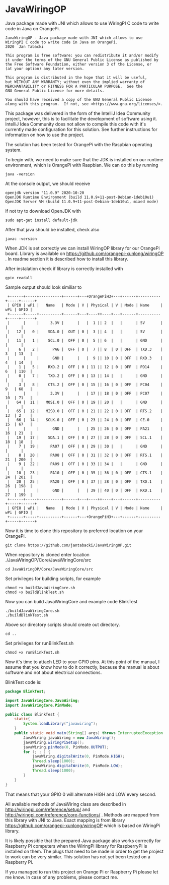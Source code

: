 # JavaWiringOP
Java package made with JNI which allows to use WiringPI C code to write code in Java on OrangePi.

    JavaWiringOP - Java package made with JNI which allows to use 
    WiringPI C code to write code in Java on OrangePi.
    2020  Jan Tabacki

    This program is free software: you can redistribute it and/or modify
    it under the terms of the GNU General Public License as published by
    the Free Software Foundation, either version 3 of the License, or
    (at your option) any later version.

    This program is distributed in the hope that it will be useful,
    but WITHOUT ANY WARRANTY; without even the implied warranty of
    MERCHANTABILITY or FITNESS FOR A PARTICULAR PURPOSE.  See the
    GNU General Public License for more details.

    You should have received a copy of the GNU General Public License
    along with this program.  If not, see <https://www.gnu.org/licenses/>.
    

This package was delivered in the form of the IntelliJ Idea Community project, however, this is to facilitate the development of software using it. IntelliJ Idea Community does not allow to compile this code with it's currently made configuration for this solution. 
See further instructions for information on how to use the project.


The solution has been tested for OrangePi with the Raspbian operating system.


To begin with, we need to make sure that the JDK is installed on our runtime environment, which is OrangePi with Raspbian.
We can do this by running 
```
java -version
```
At the console output, we should receive
```
openjdk version "11.0.9" 2020-10-20
OpenJDK Runtime Environment (build 11.0.9+11-post-Debian-1deb10u1)
OpenJDK Server VM (build 11.0.9+11-post-Debian-1deb10u1, mixed mode)
```
If not try to download OpenJDK with
```
sudo apt-get install default-jdk
```
After that java should be installed, check also 
```
javac -version
```

When JDK is set correctly we can install WiringOP library for our OrangePi board. Library is available on https://github.com/orangepi-xunlong/wiringOP . In readme section it is described how to install this library.

After instalation check if library is correctly installed with
```
gpio readall
```
Sample output should look similiar to
```
 +------+-----+----------+------+---+OrangePiH3+---+------+----------+-----+------+
 | GPIO | wPi |   Name   | Mode | V | Physical | V | Mode | Name     | wPi | GPIO |
 +------+-----+----------+------+---+----++----+---+------+----------+-----+------+
 |      |     |     3.3V |      |   |  1 || 2  |   |      | 5V       |     |      |
 |   12 |   0 |    SDA.0 |  OUT | 0 |  3 || 4  |   |      | 5V       |     |      |
 |   11 |   1 |    SCL.0 |  OFF | 0 |  5 || 6  |   |      | GND      |     |      |
 |    6 |   2 |      PA6 |  OFF | 0 |  7 || 8  | 0 | OFF  | TXD.3    | 3   | 13   |
 |      |     |      GND |      |   |  9 || 10 | 0 | OFF  | RXD.3    | 4   | 14   |
 |    1 |   5 |    RXD.2 |  OFF | 0 | 11 || 12 | 0 | OFF  | PD14     | 6   | 110  |
 |    0 |   7 |    TXD.2 |  OFF | 0 | 13 || 14 |   |      | GND      |     |      |
 |    3 |   8 |    CTS.2 |  OFF | 0 | 15 || 16 | 0 | OFF  | PC04     | 9   | 68   |
 |      |     |     3.3V |      |   | 17 || 18 | 0 | OFF  | PC07     | 10  | 71   |
 |   64 |  11 |   MOSI.0 |  OFF | 0 | 19 || 20 |   |      | GND      |     |      |
 |   65 |  12 |   MISO.0 |  OFF | 0 | 21 || 22 | 0 | OFF  | RTS.2    | 13  | 2    |
 |   66 |  14 |   SCLK.0 |  OFF | 0 | 23 || 24 | 0 | OFF  | CE.0     | 15  | 67   |
 |      |     |      GND |      |   | 25 || 26 | 0 | OFF  | PA21     | 16  | 21   |
 |   19 |  17 |    SDA.1 |  OFF | 0 | 27 || 28 | 0 | OFF  | SCL.1    | 18  | 18   |
 |    7 |  19 |     PA07 |  OFF | 0 | 29 || 30 |   |      | GND      |     |      |
 |    8 |  20 |     PA08 |  OFF | 0 | 31 || 32 | 0 | OFF  | RTS.1    | 21  | 200  |
 |    9 |  22 |     PA09 |  OFF | 0 | 33 || 34 |   |      | GND      |     |      |
 |   10 |  23 |     PA10 |  OFF | 0 | 35 || 36 | 0 | OFF  | CTS.1    | 24  | 201  |
 |   20 |  25 |     PA20 |  OFF | 0 | 37 || 38 | 0 | OFF  | TXD.1    | 26  | 198  |
 |      |     |      GND |      |   | 39 || 40 | 0 | OFF  | RXD.1    | 27  | 199  |
 +------+-----+----------+------+---+----++----+---+------+----------+-----+------+
 | GPIO | wPi |   Name   | Mode | V | Physical | V | Mode | Name     | wPi | GPIO |
 +------+-----+----------+------+---+OrangePiH3+---+------+----------+-----+------+
```

Now it is time to clone this repository to preferred location on your OrangePi.

```
git clone https://github.com/jantabacki/JavaWiringOP.git
```

When repository is cloned enter location ./JavaWiringOP/Core/JavaWiringCore/src
```
cd JavaWiringOP/Core/JavaWiringCore/src
```
Set privileges for building scripts, for example
```
chmod +x buildJavaWiringCore.sh
chmod +x buildBlinkTest.sh
```
Now you can build JavaWiringCore and example code BlinkTest
```
./buildJavaWiringCore.sh
./buildBlinkTest.sh
```

Above scr directory scripts should create out directory.
```
cd ..
```

Set privileges for runBlinkTest.sh
```
chmod +x runBlinkTest.sh
```

Now it's time to attach LED to your GPIO pins. At this point of the manual, I assume that you know how to do it correctly, because the manual is about software and not about electrical connections.

BlinkTest code is:
``` java
package BlinkTest;

import JavaWiringCore.JavaWiring;
import JavaWiringCore.PinMode;

public class BlinkTest {
    static{
        System.loadLibrary("javawiring");
    }
    public static void main(String[] args) throws InterruptedException {
        JavaWiring javaWiring = new JavaWiring();
        javaWiring.wiringPiSetup();
        javaWiring.pinMode(0, PinMode.OUTPUT);
        for (; ; ) {
            javaWiring.digitalWrite(0, PinMode.HIGH);
            Thread.sleep(1000);
            javaWiring.digitalWrite(0, PinMode.LOW);
            Thread.sleep(1000);
        }
    }
}
```
That means that your GPIO 0 will alternate HIGH and LOW every second. 

All available methods of JavaWiring class are described in http://wiringpi.com/reference/setup/ and http://wiringpi.com/reference/core-functions/ . Methods are mapped from this library with JNI to Java. Exact mapping is from library https://github.com/orangepi-xunlong/wiringOP which is based on WiringPi library.


It is likely possible that the prepared Java package also works correctly for Raspberry Pi computers when the WiringPi library for RaspberryPi is installed on them. The plugs that need to be made in order to get the project to work can be very similar. This solution has not yet been tested on a Raspberry Pi. 

If you managed to run this project on Orange Pi or Raspberry Pi please let me know. In case of any problems, please contact me.

